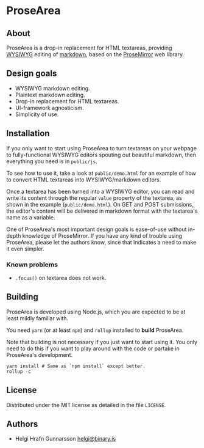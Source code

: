 # ProseArea

## About

ProseArea is a drop-in replacement for HTML textareas, providing [WYSIWYG](https://en.wikipedia.org/wiki/WYSIWYG) editing of [markdown](https://en.wikipedia.org/wiki/Markdown), based on the [ProseMirror](https://prosemirror.net/) web library.

## Design goals

* WYSIWYG markdown editing.
* Plaintext markdown editing.
* Drop-in replacement for HTML textareas.
* UI-framework agnosticism.
* Simplicity of use.

## Installation

If you only want to start using ProseArea to turn textareas on your webpage to fully-functional WYSIWYG editors spouting out beautiful markdown, then everything you need is in `public/js`.

To see how to use it, take a look at `public/demo.html` for an example of how to convert HTML textareas into WYSIWYG/markdown editors.

Once a textarea has been turned into a WYSIWYG editor, you can read and write its content through the regular `value` property of the textarea, as shown in the example (`public/demo.html`). On GET and POST submissions, the editor's content will be delivered in markdown format with the textarea's name as a variable.

One of ProseArea's most important design goals is ease-of-use without in-depth knowledge of ProseMirror. If you have any kind of trouble using ProseArea, please let the authors know, since that indicates a need to make it even simpler.

### Known problems

* `.focus()` on textarea does not work.

## Building

ProseArea is developed using Node.js, which you are expected to be at least mildly familiar with.

You need `yarn` (or at least `npm`) and `rollup` installed to **build** ProseArea.

Note that building is not necessary if you just want to start using it. You only need to do this if you want to play around with the code or partake in ProseArea's development.

    yarn install # Same as `npm install` except better.
    rollup -c

## License

Distributed under the MIT license as detailed in the file `LICENSE`.

## Authors

* Helgi Hrafn Gunnarsson <helgi@binary.is>
